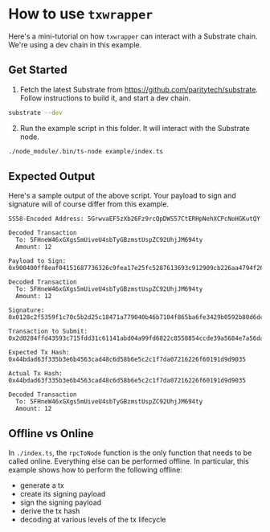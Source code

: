 # How to use `txwrapper`

Here's a mini-tutorial on how `txwrapper` can interact with a Substrate chain. We're using a dev chain in this example.

## Get Started

1. Fetch the latest Substrate from https://github.com/paritytech/substrate. Follow instructions to build it, and start a dev chain.

```bash
substrate --dev
```

2. Run the example script in this folder. It will interact with the Substrate node.

```bash
./node_module/.bin/ts-node example/index.ts
```

## Expected Output

Here's a sample output of the above script. Your payload to sign and signature will of course differ from this example.

```
SS58-Encoded Address: 5GrwvaEF5zXb26Fz9rcQpDWS57CtERHpNehXCPcNoHGKutQY

Decoded Transaction
  To: 5FHneW46xGXgs5mUiveU4sbTyGBzmstUspZC92UhjJM694ty
  Amount: 12

Payload to Sign: 0x900400ff8eaf04151687736326c9fea17e25fc5287613693c912909cb226aa4794f26a483015010400ec03000091568ed8f5a0f9eb181a160515f2e5b948276b44fd18bfe7ed248ea9631300f7d2ad861d30ca45c2dbd962576e96fda39d12c5c7ab13bf6c2e63d351c8daf41f

Decoded Transaction
  To: 5FHneW46xGXgs5mUiveU4sbTyGBzmstUspZC92UhjJM694ty
  Amount: 12

Signature: 0x0128c2f5359f1c70c5b2d25c18471a779040b46b7104f865ba6fe3429b0592b80d6dc623ae91b1cf09a56841c1727ea910c2f515690c6cd77532828d406e6dcb83

Transaction to Submit: 0x2d0284ffd43593c715fdd31c61141abd04a99fd6822c8558854ccde39a5684e7a56da27d0128c2f5359f1c70c5b2d25c18471a779040b46b7104f865ba6fe3429b0592b80d6dc623ae91b1cf09a56841c1727ea910c2f515690c6cd77532828d406e6dcb83150104000400ff8eaf04151687736326c9fea17e25fc5287613693c912909cb226aa4794f26a4830

Expected Tx Hash: 0x44bdad63f335b3e6b4563cad48c6d58b6e5c2c1f7da07216226f60191d9d9035

Actual Tx Hash: 0x44bdad63f335b3e6b4563cad48c6d58b6e5c2c1f7da07216226f60191d9d9035

Decoded Transaction
  To: 5FHneW46xGXgs5mUiveU4sbTyGBzmstUspZC92UhjJM694ty
  Amount: 12
```

## Offline vs Online

In `./index.ts`, the `rpcToNode` function is the only function that needs to be called online. Everything else can be performed offline. In particular, this example shows how to perform the following offline:

- generate a tx
- create its signing payload
- sign the signing payload
- derive the tx hash
- decoding at various levels of the tx lifecycle

